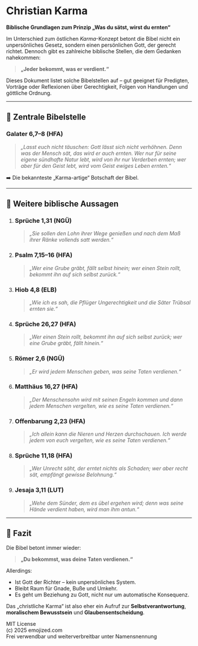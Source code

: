 # Christian Karma  
**Biblische Grundlagen zum Prinzip „Was du sätst, wirst du ernten“**

Im Unterschied zum östlichen *Karma*-Konzept betont die Bibel nicht ein unpersönliches Gesetz, sondern einen persönlichen Gott, der gerecht richtet. Dennoch gibt es zahlreiche biblische Stellen, die dem Gedanken nahekommen:  
> **„Jeder bekommt, was er verdient.“**

Dieses Dokument listet solche Bibelstellen auf – gut geeignet für Predigten, Vorträge oder Reflexionen über Gerechtigkeit, Folgen von Handlungen und göttliche Ordnung.

---

## 🔑 Zentrale Bibelstelle

### Galater 6,7–8 (HFA)
> _„Lasst euch nicht täuschen: Gott lässt sich nicht verhöhnen. Denn was der Mensch sät, das wird er auch ernten. Wer nur für seine eigene sündhafte Natur lebt, wird von ihr nur Verderben ernten; wer aber für den Geist lebt, wird vom Geist ewiges Leben ernten.“_

➡️ Die bekannteste „Karma-artige“ Botschaft der Bibel.

---

## 📖 Weitere biblische Aussagen

1. ### Sprüche 1,31 (NGÜ)
   > _„Sie sollen den Lohn ihrer Wege genießen und nach dem Maß ihrer Ränke vollends satt werden.“_

2. ### Psalm 7,15–16 (HFA)
   > _„Wer eine Grube gräbt, fällt selbst hinein; wer einen Stein rollt, bekommt ihn auf sich selbst zurück.“_

3. ### Hiob 4,8 (ELB)
   > _„Wie ich es sah, die Pflüger Ungerechtigkeit und die Säter Trübsal ernten sie.“_

4. ### Sprüche 26,27 (HFA)
   > _„Wer einen Stein rollt, bekommt ihn auf sich selbst zurück; wer eine Grube gräbt, fällt hinein.“_

5. ### Römer 2,6 (NGÜ)
   > _„Er wird jedem Menschen geben, was seine Taten verdienen.“_

6. ### Matthäus 16,27 (HFA)
   > _„Der Menschensohn wird mit seinen Engeln kommen und dann jedem Menschen vergelten, wie es seine Taten verdienen.“_

7. ### Offenbarung 2,23 (HFA)
   > _„Ich allein kann die Nieren und Herzen durchschauen. Ich werde jedem von euch vergelten, wie es seine Taten verdienen.“_

8. ### Sprüche 11,18 (HFA)
   > _„Wer Unrecht säht, der erntet nichts als Schaden; wer aber recht sät, empfängt gewisse Belohnung.“_

9. ### Jesaja 3,11 (LUT)
   > _„Wehe dem Sünder, dem es übel ergehen wird; denn was seine Hände verdient haben, wird man ihm antun.“_

---

## 🧠 Fazit

Die Bibel betont immer wieder:
> **„Du bekommst, was deine Taten verdienen.“**

Allerdings:
- Ist Gott der Richter – kein unpersönliches System.
- Bleibt Raum für Gnade, Buße und Umkehr.
- Es geht um Beziehung zu Gott, nicht nur um automatische Konsequenz.

Das „christliche Karma“ ist also eher ein Aufruf zur **Selbstverantwortung**, **moralischem Bewusstsein** und **Glaubensentscheidung**.

MIT License  
(c) 2025 emojized.com  
Frei verwendbar und weiterverbreitbar unter Namensnennung
